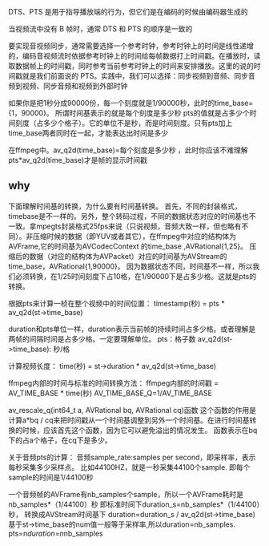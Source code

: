  DTS、PTS 是用于指导播放端的行为，但它们是在编码的时候由编码器生成的

当视频流中没有 B 帧时，通常 DTS 和 PTS 的顺序是一致的

要实现音视频同步，通常需要选择一个参考时钟，参考时钟上的时间是线性递增的，编码音视频流时依据参考时钟上的时间给每帧数据打上时间戳。在播放时，读取数据帧上的时间戳，同时参考当前参考时钟上的时间来安排播放。这里的说的时间戳就是我们前面说的 PTS。实践中，我们可以选择：同步视频到音频、同步音频到视频、同步音频和视频到外部时钟

如果你是把1秒分成90000份，每一个刻度就是1/90000秒，此时的time_base={1，90000}。 
所谓时间基表示的就是每个刻度是多少秒 
pts的值就是占多少个时间刻度（占多少个格子）。它的单位不是秒，而是时间刻度。只有pts加上time_base两者同时在一起，才能表达出时间是多少

在ffmpeg中。av_q2d(time_base)=每个刻度是多少秒 ，此时你应该不难理解 pts*av_q2d(time_base)才是帧的显示时间戳



## why

下面理解时间基的转换，为什么要有时间基转换。 
首先，不同的封装格式，timebase是不一样的。另外，整个转码过程，不同的数据状态对应的时间基也不一致。拿mpegts封装格式25fps来说（只说视频，音频大致一样，但也略有不同）。非压缩时候的数据（即YUV或者其它），在ffmpeg中对应的结构体为AVFrame,它的时间基为AVCodecContext 的time_base ,AVRational{1,25}。 
压缩后的数据（对应的结构体为AVPacket）对应的时间基为AVStream的time_base，AVRational{1,90000}。 
因为数据状态不同，时间基不一样，所以我们必须转换，在1/25时间刻度下占10格，在1/90000下是占多少格。这就是pts的转换。

根据pts来计算一桢在整个视频中的时间位置： 
timestamp(秒) = pts * av_q2d(st->time_base)

duration和pts单位一样，duration表示当前帧的持续时间占多少格。或者理解是两帧的间隔时间是占多少格。一定要理解单位。 
pts：格子数 
av_q2d(st->time_base): 秒/格

计算视频长度： 
time(秒) = st->duration * av_q2d(st->time_base)

ffmpeg内部的时间与标准的时间转换方法： 
ffmpeg内部的时间戳 = AV_TIME_BASE * time(秒) 
AV_TIME_BASE_Q=1/AV_TIME_BASE

av_rescale_q(int64_t a, AVRational bq, AVRational cq)函数 
这个函数的作用是计算a*bq / cq来把时间戳从一个时间基调整到另外一个时间基。在进行时间基转换的时候，应该首先这个函数，因为它可以避免溢出的情况发生。 
函数表示在bq下的占a个格子，在cq下是多少。

关于音频pts的计算： 
音频sample_rate:samples per second，即采样率，表示每秒采集多少采样点。 
比如44100HZ，就是一秒采集44100个sample. 
即每个sample的时间是1/44100秒

一个音频帧的AVFrame有nb_samples个sample，所以一个AVFrame耗时是nb_samples*（1/44100）秒 
即标准时间下duration_s=nb_samples*（1/44100）秒， 
转换成AVStream时间基下 
duration=duration_s / av_q2d(st->time_base) 
基于st->time_base的num值一般等于采样率,所以duration=nb_samples. 
pts=n*duration=n*nb_samples